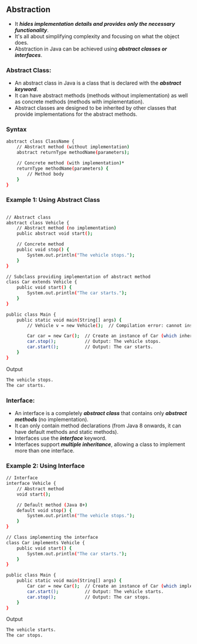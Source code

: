 ## Abstraction
- It ***hides implementation details and provides only the necessary functionality***. 
- It's all about simplifying complexity and focusing on what the object does.
- Abstraction in Java can be achieved using ***abstract classes or interfaces***.
  
### Abstract Class:

- An abstract class in Java is a class that is declared with the ***abstract keyword***.
- It can have abstract methods (methods without implementation) as well as concrete methods (methods with implementation).
- Abstract classes are designed to be inherited by other classes that provide implementations for the abstract methods.

### Syntax
```bash
abstract class ClassName {
    // Abstract method (without implementation)
    abstract returnType methodName(parameters);

    // Concrete method (with implementation)*
    returnType methodName(parameters) {
        // Method body
    }
}
```
### Example 1: Using Abstract Class
```bash

// Abstract class
abstract class Vehicle {
    // Abstract method (no implementation)
    public abstract void start();

    // Concrete method
    public void stop() {
        System.out.println("The vehicle stops.");
    }
}

// Subclass providing implementation of abstract method
class Car extends Vehicle {
    public void start() {
        System.out.println("The car starts.");
    }
}

public class Main {
    public static void main(String[] args) {
        // Vehicle v = new Vehicle();  // Compilation error: cannot instantiate abstract class

        Car car = new Car();  // Create an instance of Car (which inherits from Vehicle)
        car.stop();           // Output: The vehicle stops.
        car.start();          // Output: The car starts.
    }
}

```
Output
```bash
The vehicle stops.
The car starts.
```

### Interface:

- An interface is a completely ***abstract class*** that contains only ***abstract methods*** (no implementation).
- It can only contain method declarations (from Java 8 onwards, it can have default methods and static methods).
- Interfaces use the ***interface*** keyword.
- Interfaces support ***multiple inheritance***, allowing a class to implement more than one interface.

### Example 2: Using Interface
```bash
// Interface
interface Vehicle {
    // Abstract method
    void start();

    // Default method (Java 8+)
    default void stop() {
        System.out.println("The vehicle stops.");
    }
}

// Class implementing the interface
class Car implements Vehicle {
    public void start() {
        System.out.println("The car starts.");
    }
}

public class Main {
    public static void main(String[] args) {
        Car car = new Car();  // Create an instance of Car (which implements Vehicle)
        car.start();          // Output: The vehicle starts.
        car.stop();           // Output: The car stops.
    }
}

```
Output
```bash
The vehicle starts.
The car stops.
```
